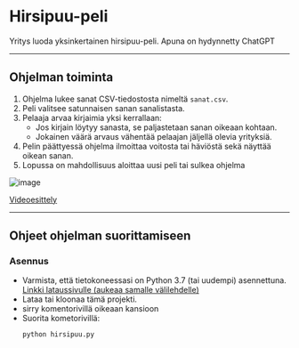 # Hirsipuu-peli

Yritys luoda yksinkertainen hirsipuu-peli.
Apuna on hydynnetty ChatGPT 

---

## **Ohjelman toiminta**

1. Ohjelma lukee sanat CSV-tiedostosta nimeltä `sanat.csv`. 
2. Peli valitsee satunnaisen sanan sanalistasta.
3. Pelaaja arvaa kirjaimia yksi kerrallaan:
   - Jos kirjain löytyy sanasta, se paljastetaan sanan oikeaan kohtaan.
   - Jokainen väärä arvaus vähentää pelaajan jäljellä olevia yrityksiä.
4. Pelin päättyessä ohjelma ilmoittaa voitosta tai häviöstä sekä näyttää oikean sanan.
5. Lopussa on mahdollisuus aloittaa uusi peli tai sulkea ohjelma

![image](https://github.com/user-attachments/assets/5b0c455d-6dcf-4546-830f-0a9984ed522c)


[Videoesittely](https://youtu.be/K1e69HCFvRA)

---

## **Ohjeet ohjelman suorittamiseen**

### **Asennus**
- Varmista, että tietokoneessasi on Python 3.7 (tai uudempi) asennettuna. [Linkki lataussivulle (aukeaa samalle välilehdelle)](https://www.python.org/downloads/) 
- Lataa tai kloonaa tämä projekti.
- sirry komentorivillä oikeaan kansioon
- Suorita kometorivillä:
  ```bash
  python hirsipuu.py

  
